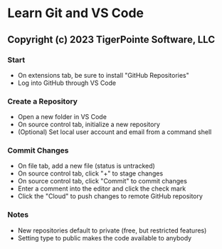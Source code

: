 # Learn Git and VS Code
## Copyright (c) 2023 TigerPointe Software, LLC

### Start
* On extensions tab, be sure to install "GitHub Repositories"
* Log into GitHub through VS Code

### Create a Repository
* Open a new folder in VS Code
* On source control tab, initialize a new repository
* (Optional) Set local user account and email from a command shell

### Commit Changes
* On file tab, add a new file (status is untracked)
* On source control tab, click "+" to stage changes
* On source control tab, click "Commit" to commit changes
* Enter a comment into the editor and click the check mark
* Click the "Cloud" to push changes to remote GitHub repository

### Notes
* New repositories default to private (free, but restricted features)
* Setting type to public makes the code available to anybody
